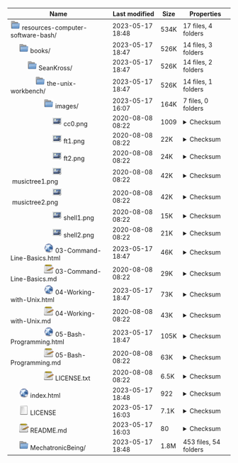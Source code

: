 | Name | Last modified | Size | Properties |  
| ---- | ------------- | ---- | ---------- |  
| <a href="../../../../../../" style='text-decoration: none; border-spacing: 0; border-width: 0;'><img class='file-icon' style='height: 22px;' src='../../../MechatronicBeing/images/tango-icon-library/32x32/places/folder.png'/>&nbsp;resources-computer-software-bash/</a> | 2023-05-17 18:48 | 534K | 17 files, 4 folders |  
| &nbsp;&nbsp;&nbsp;&nbsp;&nbsp;<a href="../../../../../..//tree/main/books/" style='text-decoration: none; border-spacing: 0; border-width: 0;'><img class='file-icon' style='height: 22px;' src='../../../MechatronicBeing/images/tango-icon-library/32x32/places/folder.png'/>&nbsp;books/</a> | 2023-05-17 18:47 | 526K | 14 files, 3 folders |  
| &nbsp;&nbsp;&nbsp;&nbsp;&nbsp;&nbsp;&nbsp;&nbsp;&nbsp;&nbsp;<a href="../../../../../..//tree/main/books/SeanKross/" style='text-decoration: none; border-spacing: 0; border-width: 0;'><img class='file-icon' style='height: 22px;' src='../../../MechatronicBeing/images/tango-icon-library/32x32/places/folder.png'/>&nbsp;SeanKross/</a> | 2023-05-17 18:47 | 526K | 14 files, 2 folders |  
| &nbsp;&nbsp;&nbsp;&nbsp;&nbsp;&nbsp;&nbsp;&nbsp;&nbsp;&nbsp;&nbsp;&nbsp;&nbsp;&nbsp;&nbsp;<a href="../../../../../..//tree/main/books/SeanKross/the-unix-workbench/" style='text-decoration: none; border-spacing: 0; border-width: 0;'><img class='file-icon' style='height: 22px;' src='../../../MechatronicBeing/images/tango-icon-library/32x32/places/folder.png'/>&nbsp;the-unix-workbench/</a> | 2023-05-17 18:47 | 526K | 14 files, 1 folders |  
| &nbsp;&nbsp;&nbsp;&nbsp;&nbsp;&nbsp;&nbsp;&nbsp;&nbsp;&nbsp;&nbsp;&nbsp;&nbsp;&nbsp;&nbsp;&nbsp;&nbsp;&nbsp;&nbsp;&nbsp;<a href="../../../../../..//tree/main/books/SeanKross/the-unix-workbench/images/" style='text-decoration: none; border-spacing: 0; border-width: 0;'><img class='file-icon' style='height: 22px;' src='../../../MechatronicBeing/images/tango-icon-library/32x32/places/folder.png'/>&nbsp;images/</a> | 2023-05-17 16:07 | 164K | 7 files, 0 folders |  
| &nbsp;&nbsp;&nbsp;&nbsp;&nbsp;&nbsp;&nbsp;&nbsp;&nbsp;&nbsp;&nbsp;&nbsp;&nbsp;&nbsp;&nbsp;&nbsp;&nbsp;&nbsp;&nbsp;&nbsp;&nbsp;&nbsp;&nbsp;&nbsp;&nbsp;<a href="../../../../../..//blob/main/books/SeanKross/the-unix-workbench/images/cc0.png" style='text-decoration: none; border-spacing: 0; border-width: 0;'><img class='file-icon' style='height: 22px;' src='../../../MechatronicBeing/images/tango-icon-library/32x32/mimetypes/image-x-generic.png'/>&nbsp;cc0.png</a> | 2020-08-08 08:22 | 1009 | <details><summary>Checksum</summary><span>3da43a6c47f22bd63963aac885875e968daff3ac0452649ac7c20a77b5c259e6</span></details> |  
| &nbsp;&nbsp;&nbsp;&nbsp;&nbsp;&nbsp;&nbsp;&nbsp;&nbsp;&nbsp;&nbsp;&nbsp;&nbsp;&nbsp;&nbsp;&nbsp;&nbsp;&nbsp;&nbsp;&nbsp;&nbsp;&nbsp;&nbsp;&nbsp;&nbsp;<a href="../../../../../..//blob/main/books/SeanKross/the-unix-workbench/images/ft1.png" style='text-decoration: none; border-spacing: 0; border-width: 0;'><img class='file-icon' style='height: 22px;' src='../../../MechatronicBeing/images/tango-icon-library/32x32/mimetypes/image-x-generic.png'/>&nbsp;ft1.png</a> | 2020-08-08 08:22 | 22K | <details><summary>Checksum</summary><span>461fe4722a6afcbc9f3bf7d15f7421966b94d09dc83eb786850a74fce9488559</span></details> |  
| &nbsp;&nbsp;&nbsp;&nbsp;&nbsp;&nbsp;&nbsp;&nbsp;&nbsp;&nbsp;&nbsp;&nbsp;&nbsp;&nbsp;&nbsp;&nbsp;&nbsp;&nbsp;&nbsp;&nbsp;&nbsp;&nbsp;&nbsp;&nbsp;&nbsp;<a href="../../../../../..//blob/main/books/SeanKross/the-unix-workbench/images/ft2.png" style='text-decoration: none; border-spacing: 0; border-width: 0;'><img class='file-icon' style='height: 22px;' src='../../../MechatronicBeing/images/tango-icon-library/32x32/mimetypes/image-x-generic.png'/>&nbsp;ft2.png</a> | 2020-08-08 08:22 | 24K | <details><summary>Checksum</summary><span>f9debe7a076c4a7cdd6aef9b893cd9fa4c302659bf75297d03b265baeea911be</span></details> |  
| &nbsp;&nbsp;&nbsp;&nbsp;&nbsp;&nbsp;&nbsp;&nbsp;&nbsp;&nbsp;&nbsp;&nbsp;&nbsp;&nbsp;&nbsp;&nbsp;&nbsp;&nbsp;&nbsp;&nbsp;&nbsp;&nbsp;&nbsp;&nbsp;&nbsp;<a href="../../../../../..//blob/main/books/SeanKross/the-unix-workbench/images/musictree1.png" style='text-decoration: none; border-spacing: 0; border-width: 0;'><img class='file-icon' style='height: 22px;' src='../../../MechatronicBeing/images/tango-icon-library/32x32/mimetypes/image-x-generic.png'/>&nbsp;musictree1.png</a> | 2020-08-08 08:22 | 42K | <details><summary>Checksum</summary><span>bb3c269f42f8cea2382d40ae7ce03abbf32f1e22e79f830ce7e06a0fcf5bd5e7</span></details> |  
| &nbsp;&nbsp;&nbsp;&nbsp;&nbsp;&nbsp;&nbsp;&nbsp;&nbsp;&nbsp;&nbsp;&nbsp;&nbsp;&nbsp;&nbsp;&nbsp;&nbsp;&nbsp;&nbsp;&nbsp;&nbsp;&nbsp;&nbsp;&nbsp;&nbsp;<a href="../../../../../..//blob/main/books/SeanKross/the-unix-workbench/images/musictree2.png" style='text-decoration: none; border-spacing: 0; border-width: 0;'><img class='file-icon' style='height: 22px;' src='../../../MechatronicBeing/images/tango-icon-library/32x32/mimetypes/image-x-generic.png'/>&nbsp;musictree2.png</a> | 2020-08-08 08:22 | 42K | <details><summary>Checksum</summary><span>0954378ff226661a11d51768c06bf431b2d1d5c4381f8e9229f286de3ad6a08f</span></details> |  
| &nbsp;&nbsp;&nbsp;&nbsp;&nbsp;&nbsp;&nbsp;&nbsp;&nbsp;&nbsp;&nbsp;&nbsp;&nbsp;&nbsp;&nbsp;&nbsp;&nbsp;&nbsp;&nbsp;&nbsp;&nbsp;&nbsp;&nbsp;&nbsp;&nbsp;<a href="../../../../../..//blob/main/books/SeanKross/the-unix-workbench/images/shell1.png" style='text-decoration: none; border-spacing: 0; border-width: 0;'><img class='file-icon' style='height: 22px;' src='../../../MechatronicBeing/images/tango-icon-library/32x32/mimetypes/image-x-generic.png'/>&nbsp;shell1.png</a> | 2020-08-08 08:22 | 15K | <details><summary>Checksum</summary><span>5598940b7719b5a91aa4e5bcbacd30b451a8f7ee67818c1362ddcb92997cc84a</span></details> |  
| &nbsp;&nbsp;&nbsp;&nbsp;&nbsp;&nbsp;&nbsp;&nbsp;&nbsp;&nbsp;&nbsp;&nbsp;&nbsp;&nbsp;&nbsp;&nbsp;&nbsp;&nbsp;&nbsp;&nbsp;&nbsp;&nbsp;&nbsp;&nbsp;&nbsp;<a href="../../../../../..//blob/main/books/SeanKross/the-unix-workbench/images/shell2.png" style='text-decoration: none; border-spacing: 0; border-width: 0;'><img class='file-icon' style='height: 22px;' src='../../../MechatronicBeing/images/tango-icon-library/32x32/mimetypes/image-x-generic.png'/>&nbsp;shell2.png</a> | 2020-08-08 08:22 | 21K | <details><summary>Checksum</summary><span>22b4405ecaf8f281003af7095372a1e7e1b707763f2095d5ea9bece228ad9919</span></details> |  
| &nbsp;&nbsp;&nbsp;&nbsp;&nbsp;&nbsp;&nbsp;&nbsp;&nbsp;&nbsp;&nbsp;&nbsp;&nbsp;&nbsp;&nbsp;&nbsp;&nbsp;&nbsp;&nbsp;&nbsp;<a href="../../../../../..//blob/main/books/SeanKross/the-unix-workbench/03-Command-Line-Basics.html" style='text-decoration: none; border-spacing: 0; border-width: 0;'><img class='file-icon' style='height: 22px;' src='../../../MechatronicBeing/images/tango-icon-library/32x32/categories/applications-internet.png'/>&nbsp;03-Command-Line-Basics.html</a> | 2023-05-17 18:47 | 46K | <details><summary>Checksum</summary><span>39909576932b6ae83d8192b8b0d4f27e8977f36ee7a6c48ef2ad4f11f6f4dbbd</span></details> |  
| &nbsp;&nbsp;&nbsp;&nbsp;&nbsp;&nbsp;&nbsp;&nbsp;&nbsp;&nbsp;&nbsp;&nbsp;&nbsp;&nbsp;&nbsp;&nbsp;&nbsp;&nbsp;&nbsp;&nbsp;<a href="../../../../../..//blob/main/books/SeanKross/the-unix-workbench/03-Command-Line-Basics.md" style='text-decoration: none; border-spacing: 0; border-width: 0;'><img class='file-icon' style='height: 22px;' src='../../../MechatronicBeing/images/tango-icon-library/32x32/apps/accessories-text-editor.png'/>&nbsp;03-Command-Line-Basics.md</a> | 2020-08-08 08:22 | 29K | <details><summary>Checksum</summary><span>9faa127b1844fa22c92304925158e448834b6d6cfb973e2c8cac8348fb3a2da4</span></details> |  
| &nbsp;&nbsp;&nbsp;&nbsp;&nbsp;&nbsp;&nbsp;&nbsp;&nbsp;&nbsp;&nbsp;&nbsp;&nbsp;&nbsp;&nbsp;&nbsp;&nbsp;&nbsp;&nbsp;&nbsp;<a href="../../../../../..//blob/main/books/SeanKross/the-unix-workbench/04-Working-with-Unix.html" style='text-decoration: none; border-spacing: 0; border-width: 0;'><img class='file-icon' style='height: 22px;' src='../../../MechatronicBeing/images/tango-icon-library/32x32/categories/applications-internet.png'/>&nbsp;04-Working-with-Unix.html</a> | 2023-05-17 18:47 | 73K | <details><summary>Checksum</summary><span>47fa883311aca731086fc47ed6ea8dfecfc3faf5628afdc4ba6df104b5e837aa</span></details> |  
| &nbsp;&nbsp;&nbsp;&nbsp;&nbsp;&nbsp;&nbsp;&nbsp;&nbsp;&nbsp;&nbsp;&nbsp;&nbsp;&nbsp;&nbsp;&nbsp;&nbsp;&nbsp;&nbsp;&nbsp;<a href="../../../../../..//blob/main/books/SeanKross/the-unix-workbench/04-Working-with-Unix.md" style='text-decoration: none; border-spacing: 0; border-width: 0;'><img class='file-icon' style='height: 22px;' src='../../../MechatronicBeing/images/tango-icon-library/32x32/apps/accessories-text-editor.png'/>&nbsp;04-Working-with-Unix.md</a> | 2020-08-08 08:22 | 43K | <details><summary>Checksum</summary><span>90fe2ed31b7c1fb058cf42fd2f76dcd4ff42affbd0b1eb8f9721995b85c33a60</span></details> |  
| &nbsp;&nbsp;&nbsp;&nbsp;&nbsp;&nbsp;&nbsp;&nbsp;&nbsp;&nbsp;&nbsp;&nbsp;&nbsp;&nbsp;&nbsp;&nbsp;&nbsp;&nbsp;&nbsp;&nbsp;<a href="../../../../../..//blob/main/books/SeanKross/the-unix-workbench/05-Bash-Programming.html" style='text-decoration: none; border-spacing: 0; border-width: 0;'><img class='file-icon' style='height: 22px;' src='../../../MechatronicBeing/images/tango-icon-library/32x32/categories/applications-internet.png'/>&nbsp;05-Bash-Programming.html</a> | 2023-05-17 18:47 | 105K | <details><summary>Checksum</summary><span>133e90d920de89484e43fafffbde0c098cfa81665f9d0927dbfee8177ff1c990</span></details> |  
| &nbsp;&nbsp;&nbsp;&nbsp;&nbsp;&nbsp;&nbsp;&nbsp;&nbsp;&nbsp;&nbsp;&nbsp;&nbsp;&nbsp;&nbsp;&nbsp;&nbsp;&nbsp;&nbsp;&nbsp;<a href="../../../../../..//blob/main/books/SeanKross/the-unix-workbench/05-Bash-Programming.md" style='text-decoration: none; border-spacing: 0; border-width: 0;'><img class='file-icon' style='height: 22px;' src='../../../MechatronicBeing/images/tango-icon-library/32x32/apps/accessories-text-editor.png'/>&nbsp;05-Bash-Programming.md</a> | 2020-08-08 08:22 | 63K | <details><summary>Checksum</summary><span>a56f1547a364f2de91b779ad63bb81282784d14656c1a133c371acbfbcf471e4</span></details> |  
| &nbsp;&nbsp;&nbsp;&nbsp;&nbsp;&nbsp;&nbsp;&nbsp;&nbsp;&nbsp;&nbsp;&nbsp;&nbsp;&nbsp;&nbsp;&nbsp;&nbsp;&nbsp;&nbsp;&nbsp;<a href="../../../../../..//blob/main/books/SeanKross/the-unix-workbench/LICENSE.txt" style='text-decoration: none; border-spacing: 0; border-width: 0;'><img class='file-icon' style='height: 22px;' src='../../../MechatronicBeing/images/tango-icon-library/32x32/apps/accessories-text-editor.png'/>&nbsp;LICENSE.txt</a> | 2020-08-08 08:22 | 6.5K | <details><summary>Checksum</summary><span>5537d4d10b76b81b6e8dfd8b644480a4b1efa332fbb0cdb61126c5be781ef7b4</span></details> |  
| &nbsp;&nbsp;&nbsp;&nbsp;&nbsp;<a href="../../../../../..//blob/main/index.html" style='text-decoration: none; border-spacing: 0; border-width: 0;'><img class='file-icon' style='height: 22px;' src='../../../MechatronicBeing/images/tango-icon-library/32x32/categories/applications-internet.png'/>&nbsp;index.html</a> | 2023-05-17 18:48 | 922 | <details><summary>Checksum</summary><span>a698814093c9c8cce079de7551e82180124fd79045bfef02a3d34638e0f92f73</span></details> |  
| &nbsp;&nbsp;&nbsp;&nbsp;&nbsp;<a href="../../../../../..//blob/main/LICENSE" style='text-decoration: none; border-spacing: 0; border-width: 0;'><img class='file-icon' style='height: 22px;' src='../../../MechatronicBeing/images/tango-icon-library/32x32/mimetypes/text-x-generic-template.png'/>&nbsp;LICENSE</a> | 2023-05-17 16:03 | 7.1K | <details><summary>Checksum</summary><span>f4e7f373b9b996950337e8d41a4a2939c2d90b7725e9baf3d5084a22717ad328</span></details> |  
| &nbsp;&nbsp;&nbsp;&nbsp;&nbsp;<a href="../../../../../..//blob/main/README.md" style='text-decoration: none; border-spacing: 0; border-width: 0;'><img class='file-icon' style='height: 22px;' src='../../../MechatronicBeing/images/tango-icon-library/32x32/apps/accessories-text-editor.png'/>&nbsp;README.md</a> | 2023-05-17 16:03 | 80 | <details><summary>Checksum</summary><span>044e824f7bc9574a8660367fd31faf08098ad7fb918c143d22d9d52331b9a910</span></details> |  
| &nbsp;&nbsp;&nbsp;&nbsp;&nbsp;<a href="../../../../../..//tree/main/MechatronicBeing/" style='text-decoration: none; border-spacing: 0; border-width: 0;'><img class='file-icon' style='height: 22px;' src='../../../MechatronicBeing/images/tango-icon-library/32x32/places/folder.png'/>&nbsp;MechatronicBeing/</a> | 2023-05-17 18:48 | 1.8M | 453 files, 54 folders |  
